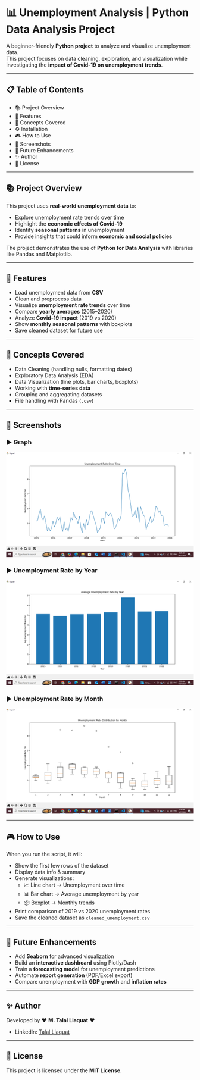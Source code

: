 # 📊 Unemployment Analysis | Python Data Analysis Project  

A beginner-friendly **Python project** to analyze and visualize unemployment data.  
This project focuses on data cleaning, exploration, and visualization while investigating the **impact of Covid-19 on unemployment trends**.  

---

## 📋 Table of Contents  
- 📚 Project Overview  
- 🚀 Features  
- 🧠 Concepts Covered  
- ⚙️ Installation  
- 🎮 How to Use  
- 📸 Screenshots  
- 🚧 Future Enhancements  
- ✨ Author  
- 📄 License  

---

## 📚 Project Overview  

This project uses **real-world unemployment data** to:  
- Explore unemployment rate trends over time  
- Highlight the **economic effects of Covid-19**  
- Identify **seasonal patterns** in unemployment  
- Provide insights that could inform **economic and social policies**  

The project demonstrates the use of **Python for Data Analysis** with libraries like Pandas and Matplotlib.  

---

## 🚀 Features  

- Load unemployment data from **CSV**  
- Clean and preprocess data  
- Visualize **unemployment rate trends** over time  
- Compare **yearly averages** (2015–2020)  
- Analyze **Covid-19 impact** (2019 vs 2020)  
- Show **monthly seasonal patterns** with boxplots  
- Save cleaned dataset for future use  

---

## 🧠 Concepts Covered  

- Data Cleaning (handling nulls, formatting dates)  
- Exploratory Data Analysis (EDA)  
- Data Visualization (line plots, bar charts, boxplots)  
- Working with **time-series data**  
- Grouping and aggregating datasets  
- File handling with Pandas (`.csv`)  

---

## 📸 Screenshots  

### ▶ Graph 
![Menu](screenshort/1.png)  

### ▶ Unemployment Rate by Year
![Add Event](screenshort/2.png)  

### ▶ Unemployment Rate by Month
![View Events](screenshort/3.png)  

---
## 🎮 How to Use

When you run the script, it will:

- Show the first few rows of the dataset
- Display data info & summary
- Generate visualizations:
  - 📈 Line chart → Unemployment over time
  - 📊 Bar chart → Average unemployment by year
  - 📦 Boxplot → Monthly trends
- Print comparison of 2019 vs 2020 unemployment rates
- Save the cleaned dataset as `cleaned_unemployment.csv`
  
---

## 🚧 Future Enhancements

- Add **Seaborn** for advanced visualization
- Build an **interactive dashboard** using Plotly/Dash
- Train a **forecasting model** for unemployment predictions
- Automate **report generation** (PDF/Excel export)
- Compare unemployment with **GDP growth** and **inflation rates**

---

## ✨ Author

Developed by ❤️ **M. Talal Liaquat** ❤️  

- LinkedIn: [Talal Liaquat](https://www.linkedin.com/in/talal-liaquat/)  

---

## 📄 License

This project is licensed under the **MIT License**.

